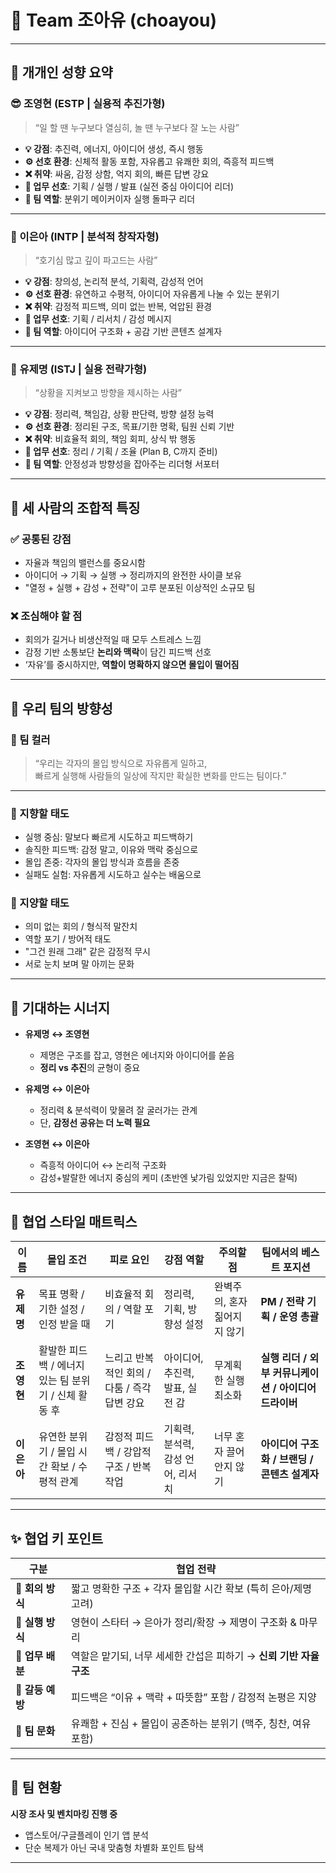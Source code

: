 # 🎯 Team 조아유 (choayou)

---

## 👤 개개인 성향 요약

### 😎 조영현 (ESTP | 실용적 추진가형)  
> “일 할 땐 누구보다 열심히, 놀 땐 누구보다 잘 노는 사람”

- **💡 강점**: 추진력, 에너지, 아이디어 생성, 즉시 행동  
- **⚙️ 선호 환경**: 신체적 활동 포함, 자유롭고 유쾌한 회의, 즉흥적 피드백  
- **❌ 취약**: 싸움, 감정 상함, 억지 회의, 빠른 답변 강요  
- **🧠 업무 선호**: 기획 / 실행 / 발표 (실전 중심 아이디어 리더)  
- **🤝 팀 역할**: 분위기 메이커이자 실행 돌파구 리더  

---

### 🐡 이은아 (INTP | 분석적 창작자형)  
> “호기심 많고 깊이 파고드는 사람”

- **💡 강점**: 창의성, 논리적 분석, 기획력, 감성적 언어  
- **⚙️ 선호 환경**: 유연하고 수평적, 아이디어 자유롭게 나눌 수 있는 분위기  
- **❌ 취약**: 감정적 피드백, 의미 없는 반복, 억압된 환경  
- **🧠 업무 선호**: 기획 / 리서치 / 감성 메시지  
- **🤝 팀 역할**: 아이디어 구조화 + 공감 기반 콘텐츠 설계자  

---

### 🐼 유제명 (ISTJ | 실용 전략가형)  
> “상황을 지켜보고 방향을 제시하는 사람”

- **💡 강점**: 정리력, 책임감, 상황 판단력, 방향 설정 능력  
- **⚙️ 선호 환경**: 정리된 구조, 목표/기한 명확, 팀원 신뢰 기반  
- **❌ 취약**: 비효율적 회의, 책임 회피, 상식 밖 행동  
- **🧠 업무 선호**: 정리 / 기획 / 조율 (Plan B, C까지 준비)  
- **🤝 팀 역할**: 안정성과 방향성을 잡아주는 리더형 서포터  

---

## 🤝 세 사람의 조합적 특징

### ✅ 공통된 강점
- 자율과 책임의 밸런스를 중요시함  
- 아이디어 → 기획 → 실행 → 정리까지의 완전한 사이클 보유  
- "열정 + 실행 + 감성 + 전략"이 고루 분포된 이상적인 소규모 팀  

### ❌ 조심해야 할 점
- 회의가 길거나 비생산적일 때 모두 스트레스 느낌  
- 감정 기반 소통보단 **논리와 맥락**이 담긴 피드백 선호  
- ‘자유’를 중시하지만, **역할이 명확하지 않으면 몰입이 떨어짐**  

---

## 🚀 우리 팀의 방향성

### 🎨 팀 컬러
> “우리는 각자의 몰입 방식으로 자유롭게 일하고,  
> 빠르게 실행해 사람들의 일상에 작지만 확실한 변화를 만드는 팀이다.”

---

### 🌟 지향할 태도
- 실행 중심: 말보다 빠르게 시도하고 피드백하기  
- 솔직한 피드백: 감정 말고, 이유와 맥락 중심으로  
- 몰입 존중: 각자의 몰입 방식과 흐름을 존중  
- 실패도 실험: 자유롭게 시도하고 실수는 배움으로  

### 🚫 지양할 태도
- 의미 없는 회의 / 형식적 말잔치  
- 역할 포기 / 방어적 태도  
- "그건 원래 그래" 같은 감정적 무시  
- 서로 눈치 보며 말 아끼는 문화  

---

## 👯 기대하는 시너지

- **유제명 ↔ 조영현**  
  - 제명은 구조를 잡고, 영현은 에너지와 아이디어를 쏟음  
  - **정리 vs 추진**의 균형이 중요  

- **유제명 ↔ 이은아**  
  - 정리력 & 분석력이 맞물려 잘 굴러가는 관계  
  - 단, **감정선 공유는 더 노력 필요**  

- **조영현 ↔ 이은아**  
  - 즉흥적 아이디어 ↔ 논리적 구조화  
  - 감성+발랄한 에너지 중심의 케미 (초반엔 낯가림 있었지만 지금은 찰떡)  

---

## 🧠 협업 스타일 매트릭스

| 이름   | 몰입 조건 | 피로 요인 | 강점 역할 | 주의할 점 | 팀에서의 베스트 포지션 |
|--------|------------|------------|--------------|-------------------------|------------------------------|
| **유제명** | 목표 명확 / 기한 설정 / 인정 받을 때 | 비효율적 회의 / 역할 포기 | 정리력, 기획, 방향성 설정 | 완벽주의, 혼자 짊어지지 않기 | **PM / 전략 기획 / 운영 총괄** |
| **조영현** | 활발한 피드백 / 에너지 있는 팀 분위기 / 신체 활동 후 | 느리고 반복적인 회의 / 다툼 / 즉각 답변 강요 | 아이디어, 추진력, 발표, 실전 감 | 무계획한 실행 최소화 | **실행 리더 / 외부 커뮤니케이션 / 아이디어 드라이버** |
| **이은아** | 유연한 분위기 / 몰입 시간 확보 / 수평적 관계 | 감정적 피드백 / 강압적 구조 / 반복 작업 | 기획력, 분석력, 감성 언어, 리서치 | 너무 혼자 끌어안지 않기 | **아이디어 구조화 / 브랜딩 / 콘텐츠 설계자** |

---

## ✨ 협업 키 포인트

| 구분 | 협업 전략 |
|------|------------|
| 💬 **회의 방식** | 짧고 명확한 구조 + 각자 몰입할 시간 확보 (특히 은아/제명 고려) |
| 🔁 **실행 방식** | 영현이 스타터 → 은아가 정리/확장 → 제명이 구조화 & 마무리 |
| 🧩 **업무 배분** | 역할은 맡기되, 너무 세세한 간섭은 피하기 → **신뢰 기반 자율 구조** |
| 🤝 **갈등 예방** | 피드백은 “이유 + 맥락 + 따뜻함” 포함 / 감정적 논평은 지양 |
| 🧃 **팀 문화** | 유쾌함 + 진심 + 몰입이 공존하는 분위기 (맥주, 칭찬, 여유 포함) |

---

## 🚀 팀 현황

**시장 조사 및 벤치마킹 진행 중**
- 앱스토어/구글플레이 인기 앱 분석
- 단순 복제가 아닌 국내 맞춤형 차별화 포인트 탐색

---

